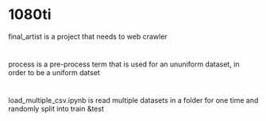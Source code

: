 # 1080ti
final_artist is a project that needs to web crawler
#
process is a pre-process term that is used for an ununiform dataset, in order to be a uniform datset

#
load_multiple_csv.ipynb is read multiple datasets in a folder for one time and randomly split into train &test
